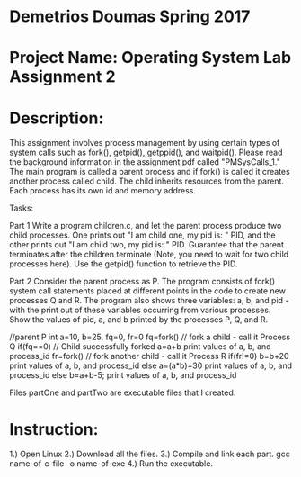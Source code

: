 # Demetrios Doumas Spring 2017
# Project Name: Operating System Lab Assignment 2

# Description:

This assignment involves process management by using certain types of system calls such as fork(), getpid(), getppid(), and waitpid(). Please read the background information in the assignment pdf called "PMSysCalls_1." The main program is called a parent process and if fork() is called it creates another process called child. The child inherits resources from the parent. Each process has its own id and memory address.

Tasks:

Part 1 Write a program children.c, and let the parent process produce two child processes. One prints
out "I am child one, my pid is: " PID, and the other prints out "I am child two, my pid is: " PID.
Guarantee that the parent terminates after the children terminate (Note, you need to wait for two
child processes here). Use the getpid() function to retrieve the PID.

Part 2 Consider the parent process as P. The program consists of fork() system call statements placed at
different points in the code to create new processes Q and R. The program also shows three variables:
a, b, and pid - with the print out of these variables occurring from various processes. Show the values
of pid, a, and b printed by the processes P, Q, and R.

//parent P
int a=10, b=25, fq=0, fr=0
fq=fork() // fork a child - call it Process Q
if(fq==0) // Child successfully forked
 a=a+b
 print values of a, b, and process_id
 fr=fork() // fork another child - call it Process R
 if(fr!=0)
 b=b+20
 print values of a, b, and process_id
 else
 a=(a*b)+30
 print values of a, b, and process_id
else
b=a+b-5;
print values of a, b, and process_id

Files partOne and partTwo are executable files that I created.

# Instruction:

1.) Open Linux
2.) Download all the files.
3.) Compile and link each part.  gcc name-of-c-file -o name-of-exe
4.) Run the executable. 
